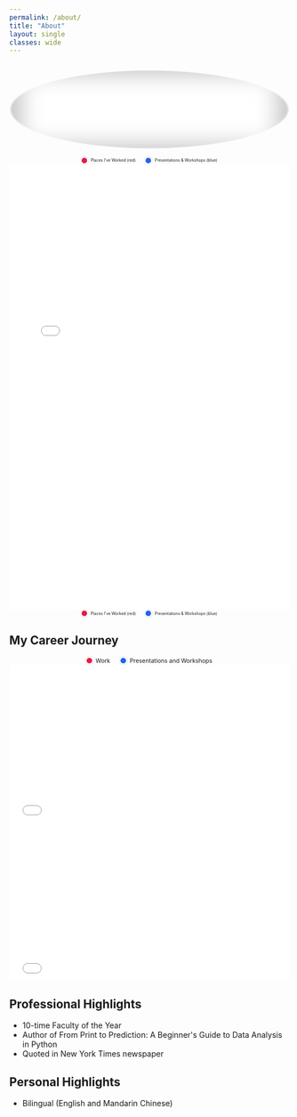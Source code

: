 ```yaml
---
permalink: /about/
title: "About"
layout: single
classes: wide
---
```

<!-- yet ANOTHER career map -->
<style>
  /* Tweak these to taste */
  :root{
    --map-aspect: 3 / 1;     /* wide + short; try 16 / 9 or 2.5 / 1 */
    --oval-rx: 50%;          /* horizontal radius of the oval */
    --oval-ry: 42%;          /* vertical radius of the oval (lower = tighter crop) */
    --oval-cx: 50%;          /* oval center X (shift left/right: 48%, 52%, …) */
    --oval-cy: 50%;          /* oval center Y (shift up/down) */
  }

  .map-oval-wrap{
    position: relative;
    width: 100%;
    aspect-ratio: var(--map-aspect);  /* gives the container a real height */
    margin: 0;                        /* kill extra spacing */
    overflow: hidden;                 /* trim anything outside the mask/clip */
    /* Primary: CSS mask (clips children but keeps events) */
    -webkit-mask-image: radial-gradient(
      ellipse var(--oval-rx) var(--oval-ry) at var(--oval-cx) var(--oval-cy),
      #000 98%, transparent 100%);
    mask-image: radial-gradient(
      ellipse var(--oval-rx) var(--oval-ry) at var(--oval-cx) var(--oval-cy),
      #000 98%, transparent 100%);
    /* Fallback: clip-path if mask isn’t supported */
    clip-path: ellipse(var(--oval-rx) var(--oval-ry) at var(--oval-cx) var(--oval-cy));
  }

  .map-oval-wrap > iframe{
    display: block;
    width: 100%;
    height: 100%;
    border: 0;
  }

  /* Optional: soften the edge with a subtle inner shadow (doesn’t block clicks) */
  .map-oval-wrap::after{
    content:"";
    position:absolute; inset:0;
    pointer-events:none;
    box-shadow: 0 0 40px 20px rgba(0,0,0,.25) inset;
  }

  /* On very small screens, disable the mask so users can pan/zoom freely */
  @media (max-width: 640px){
    .map-oval-wrap{
      -webkit-mask-image:none; mask-image:none; clip-path:none;
      aspect-ratio: 16 / 9;
    }
    .map-oval-wrap::after{ box-shadow:none; }
  }
</style>

<figure style="margin:0;">
  <div class="map-oval-wrap">
    <iframe
      src="{{ '/assets/maps/career_map2.html' | relative_url }}"
      title="Career Map">
    </iframe>
  </div>

  <figcaption style="font-size:.5em; text-align:center; margin:.15rem 0 0;">
    <span style="--dot:10px; display:inline-flex; align-items:center; gap:.4rem;">
      <span aria-hidden="true" style="width:var(--dot); height:var(--dot); border-radius:50%;
        background:#e11d48; box-shadow:0 0 0 2px #fff, 0 0 0 3px #e5e7eb;"></span>
      Places I’ve Worked (red)
    </span>
    <span style="margin-left:1rem; --dot:10px; display:inline-flex; align-items:center; gap:.4rem;">
      <span aria-hidden="true" style="width:var(--dot); height:var(--dot); border-radius:50%;
        background:#2563eb; box-shadow:0 0 0 2px #fff, 0 0 0 3px #e5e7eb;"></span>
      Presentations &amp; Workshops (blue)
    </span>
  </figcaption>
</figure>


<!-- ANOTHER career map -->
<!-- Put this <style> somewhere on the page (top or just above the figure) -->
<style>
  /* Kill theme margins around this specific iframe */
  .page__content iframe[title="Career Map"] { margin-bottom: 0 !important; display:block; }

  /* Optional: also remove any bottom margin MM adds to the wrapper figure */
  .page__content figure.map-figure { margin: 0 !important; }
</style>

<figure class="map-figure" style="margin:0;">
  <iframe
    src="{{ '/assets/maps/career_map2.html' | relative_url }}"
    title="Career Map"
    style="display:block; width:100%; height:60vh; max-height:800px; border:0; margin:0;"
    loading="lazy">
  </iframe>

  <figcaption style="font-size:.5em; text-align:center; margin:.15rem 0 0;">
    <span style="--dot:10px; display:inline-flex; align-items:center; gap:.4rem;">
      <span aria-hidden="true" style="width:var(--dot); height:var(--dot); border-radius:50%;
        background:#e11d48; box-shadow:0 0 0 2px #fff, 0 0 0 3px #e5e7eb;"></span>
      Places I've Worked (red)
    </span>
    <span style="margin-left:1rem; --dot:10px; display:inline-flex; align-items:center; gap:.4rem;">
      <span aria-hidden="true" style="width:var(--dot); height:var(--dot); border-radius:50%;
        background:#2563eb; box-shadow:0 0 0 2px #fff, 0 0 0 3px #e5e7eb;"></span>
      Presentations &amp; Workshops (blue)
    </span>
  </figcaption>
</figure>


<!-- career map -->
## My Career Journey
<figure style="margin:0;">
  <figcaption style="font-size:.75em; text-align:center; margin:.15rem 0 0;">
    <span style="--dot:10px; display:inline-flex; align-items:center; gap:.4rem;">
      <span aria-hidden="true" style="width:var(--dot); height:var(--dot); border-radius:50%;
        background:#e11d48; box-shadow:0 0 0 2px #fff, 0 0 0 3px #e5e7eb;"></span>
      Work
    </span>
    <span style="margin-left:1rem; --dot:10px; display:inline-flex; align-items:center; gap:.4rem;">
      <span aria-hidden="true" style="width:var(--dot); height:var(--dot); border-radius:50%;
        background:#2563eb; box-shadow:0 0 0 2px #fff, 0 0 0 3px #e5e7eb;"></span>
      Presentations and Workshops
    </span>
  </figcaption>
  <iframe
    src="{{ '/assets/maps/career_map2.html' | relative_url }}"
    title="Career Map"
    style="display:block; width:100%; aspect-ratio: 16 / 9; border:0;"
  ></iframe>
  <iframe
    src="{{ '/assets/maps/career_map2.html' | relative_url }}"
    title="Career Map"
    style="display:block; width:100%; aspect-ratio: 16 / 9; border:0;"
  ></iframe>
</figure>

## Professional Highlights

  * 10-time Faculty of the Year
  * Author of From Print to Prediction: A Beginner's Guide to Data Analysis in Python
  * Quoted in New York Times newspaper

## Personal Highlights

  * Bilingual (English and Mandarin Chinese)
